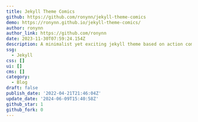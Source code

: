 ```yaml
---
title: Jekyll Theme Comics
github: https://github.com/ronynn/jekyll-theme-comics
demo: https://ronynn.github.io/jekyll-theme-comics/
author: ronynn
author_link: https://github.com/ronynn
date: 2023-11-30T07:59:24.154Z
description: A minimalist yet exciting jekyll theme based on action comics.
ssg:
  - Jekyll
css: []
ui: []
cms: []
category:
  - Blog
draft: false
publish_date: '2022-04-21T21:46:04Z'
update_date: '2024-06-09T15:40:58Z'
github_star: 1
github_fork: 0
---
```

